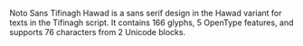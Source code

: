 Noto Sans Tifinagh Hawad is a sans serif design in the Hawad variant for texts in the Tifinagh script. It contains 166 glyphs, 5 OpenType features, and supports 76 characters from 2 Unicode blocks.